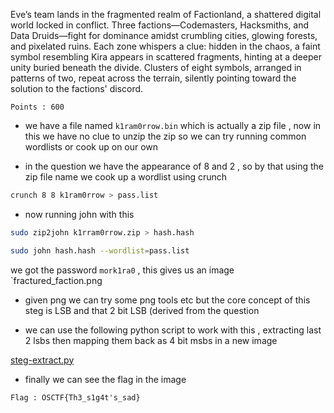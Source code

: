 Eve’s team lands in the fragmented realm of Factionland, a shattered digital world locked in conflict. Three factions—Codemasters, Hacksmiths, and Data Druids—fight for dominance amidst crumbling cities, glowing forests, and pixelated ruins. Each zone whispers a clue: hidden in the chaos, a faint symbol resembling Kira appears in scattered fragments, hinting at a deeper unity buried beneath the divide. Clusters of eight symbols, arranged in patterns of two, repeat across the terrain, silently pointing toward the solution to the factions' discord.

`Points : 600 `

- we have a file named `k1ram0rrow.bin` which is actually a zip file , now in this we have no clue to unzip the zip so we can try running common wordlists or cook up on our own 

- in the question we have the appearance of 8 and 2 , so by that using the zip  file name we cook up a wordlist using crunch
```sh
crunch 8 8 k1ram0rrow > pass.list
```
 
 - now running john with this 
 ```sh
 sudo zip2john k1rram0rrow.zip > hash.hash
 
 sudo john hash.hash --wordlist=pass.list
```
 
 we got the password `mork1ra0` , this gives us an image `fractured_faction.png

- given png we can try some png tools etc but the core concept of this steg is LSB and that 2 bit LSB (derived from the question  

- we can use the following python script to work with this , extracting last 2 lsbs then mapping them back as 4 bit msbs in a new image

[steg-extract.py](steg-extract.py)

- finally we can see the flag in the image 

 `Flag : OSCTF{Th3_s1g4t's_sad}`
